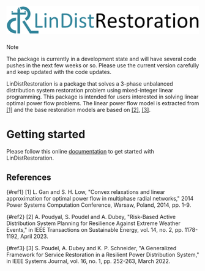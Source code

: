 # ![](docs/logo.png)

> [!Note]
> The package is currently in a development state and will have several code pushes in the next few weeks or so. Please use the current version carefully and keep updated with the code updates.

LinDistRestoration is a package that solves a 3-phase unbalanced distribution system restoration problem using mixed-integer linear programming. This package is intended for users interested in solving linear optimal power flow problems. The linear power flow model is extracted from [[1]](#ref1) and the base restoration models are based on [[2]](#ref2), [[3]](#ref3).

# Getting started
Please follow this online <a href="https://abodh.github.io/LinDistRestoration/" target="_blank">documentation</a> to get started with LinDistRestoration.

## References
[](){#ref1}
[1] L. Gan and S. H. Low, "Convex relaxations and linear approximation for optimal power flow in multiphase radial networks," 2014 Power Systems Computation Conference, Warsaw, Poland, 2014, pp. 1-9.

[](){#ref2}
[2] A. Poudyal, S. Poudel and A. Dubey, "Risk-Based Active Distribution System Planning for Resilience Against Extreme Weather Events," in IEEE Transactions on Sustainable Energy, vol. 14, no. 2, pp. 1178-1192, April 2023.

[](){#ref3}
[3] S. Poudel, A. Dubey and K. P. Schneider, "A Generalized Framework for Service Restoration in a Resilient Power Distribution System," in IEEE Systems Journal, vol. 16, no. 1, pp. 252-263, March 2022.
